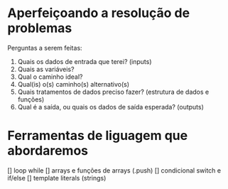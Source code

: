 # Aperfeiçoando a resolução de problemas 

Perguntas a serem feitas:

1. Quais os dados de entrada que terei? (inputs)
2. Quais as variáveis?
3. Qual o caminho ideal?
4. Qual(is) o(s) caminho(s) alternativo(s) 
5. Quais tratamentos de dados preciso fazer? (estrutura de dados e funções) 
6. Qual é a saída, ou quais os dados de saída esperada? (outputs) 


# Ferramentas de liguagem que abordaremos 

[] loop while 
[] arrays e funções de arrays (.push) 
[] condicional switch e if/else
[] template literals (strings) 
